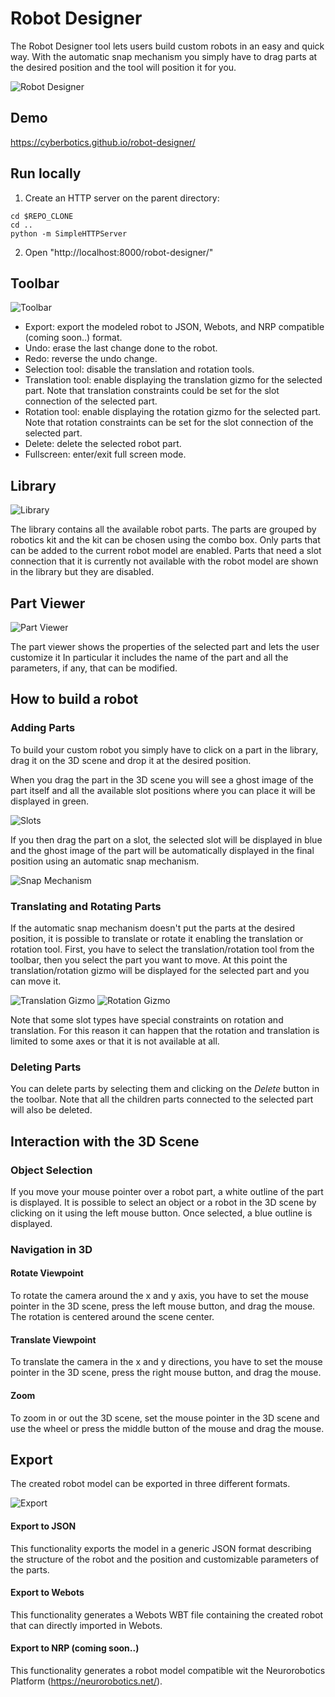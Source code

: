 # Robot Designer

The Robot Designer tool lets users build custom robots in an easy and quick way. With the automatic snap mechanism you simply have to drag parts at the desired position and the tool will position it for you.

![Robot Designer](docs/images/user_manual_robot_designer.png)

## Demo

https://cyberbotics.github.io/robot-designer/

## Run locally

1. Create an HTTP server on the parent directory:

```
cd $REPO_CLONE
cd ..
python -m SimpleHTTPServer
```

2. Open "http://localhost:8000/robot-designer/"

## Toolbar


![Toolbar](docs/images/user_manual_toolbar.png)

* Export: export the modeled robot to JSON, Webots, and NRP compatible (coming soon..) format.
* Undo: erase the last change done to the robot.
* Redo: reverse the undo change.
* Selection tool: disable the translation and rotation tools.
* Translation tool: enable displaying the translation gizmo for the selected part. Note that translation constraints could be set for the slot connection of the selected part.
* Rotation tool: enable displaying the rotation gizmo for the selected part. Note that rotation constraints can be set for the slot connection of the selected part.
* Delete: delete the selected robot part.
* Fullscreen: enter/exit full screen mode.

## Library

![Library](docs/images/user_manual_asset_library.png)

The library contains all the available robot parts.
The parts are grouped by robotics kit and the kit can be chosen using the combo box.
Only parts that can be added to the current robot model are enabled.
Parts that need a slot connection that it is currently not available with the robot model are shown in the library but they are disabled.


## Part Viewer
![Part Viewer](docs/images/user_manual_part_viewer.png)

The part viewer shows the properties of the selected part and lets the user customize it
In particular it includes the name of the part and all the parameters, if any, that can be modified.

## How to build a robot

### Adding Parts
To build your custom robot you simply have to click on a part in the library, drag it on the 3D scene and drop it at the desired position.


When you drag the part in the 3D scene you will see a ghost image of the part itself and all the available slot positions where you can place it will be displayed in green.

![Slots](docs/images/user_manual_slots.png)

If you then drag the part on a slot, the selected slot will be displayed in blue and the ghost image of the part will be automatically displayed in the final position using an automatic snap mechanism.

![Snap Mechanism](docs/images/user_manual_snap_mechanism.png)

### Translating and Rotating Parts

If the automatic snap mechanism doesn't put the parts at the desired position, it is possible to translate or rotate it enabling the translation or rotation tool.
First, you have to select the translation/rotation tool from the toolbar, then you select the part you want to move.
At this point the translation/rotation gizmo will be displayed for the selected part and you can move it.

![Translation Gizmo](docs/images/user_manual_translation_gizmo.png)
![Rotation Gizmo](docs/images/user_manual_rotation_gizmo.png)

Note that some slot types have special constraints on rotation and translation.
For this reason it can happen that the rotation and translation is limited to some axes or that it is not available at all.

### Deleting Parts

You can delete parts by selecting them and clicking on the *Delete* button in the toolbar.
Note that all the children parts connected to the selected part will also be deleted.

## Interaction with the 3D Scene

### Object Selection

If you move your mouse pointer over a robot part, a white outline of the part is displayed.
It is possible to select an object or a robot in the 3D scene by clicking on it using the left mouse button.
Once selected, a blue outline is displayed.

### Navigation in 3D

#### Rotate Viewpoint

To rotate the camera around the x and y axis, you have to set the mouse pointer in the 3D scene, press the left mouse button, and drag the mouse.
The rotation is centered around the scene center.

#### Translate Viewpoint

To translate the camera in the x and y directions, you have to set the mouse pointer in the 3D scene, press the right mouse button, and drag the mouse.

#### Zoom

To zoom in or out the 3D scene, set the mouse pointer in the 3D scene and use the wheel or press the middle button of the mouse and drag the mouse.

## Export

The created robot model can be exported in three different formats.

![Export](docs/images/user_manual_export.png)

#### Export to JSON

This functionality exports the model in a generic JSON format describing the structure of the robot and the position and customizable parameters of the parts.

#### Export to Webots

This functionality generates a Webots WBT file containing the created robot that can directly imported in Webots.

#### Export to NRP (coming soon..)

This functionality generates a robot model compatible wit the Neurorobotics Platform (https://neurorobotics.net/).

